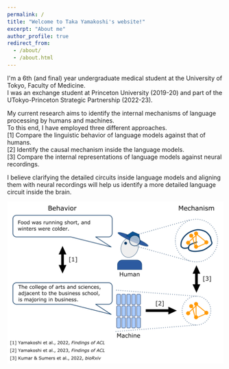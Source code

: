 ```yaml
---
permalink: /
title: "Welcome to Taka Yamakoshi's website!"
excerpt: "About me"
author_profile: true
redirect_from:
  - /about/
  - /about.html
---
```


<p>I'm a 6th (and final) year undergraduate medical student at the University of Tokyo, Faculty of Medicine. <br>
I was an exchange student at Princeton University (2019-20) and part of the UTokyo-Princeton Strategic Partnership (2022-23). </p>

<p>My current research aims to identify the internal mechanisms of language processing by humans and machines. <br>
To this end, I have employed three different approaches. <br>
[1] Compare the linguistic behavior of language models against that of humans. <br>
[2] Identify the causal mechanism inside the language models. <br>
[3] Compare the internal representations of language models against neural recordings. </p>

<p>I believe clarifying the detailed circuits inside language models and
aligning them with neural recordings will help us identify a more detailed language circuit inside the brain.</p>
<img src="../images/schematic.png">
